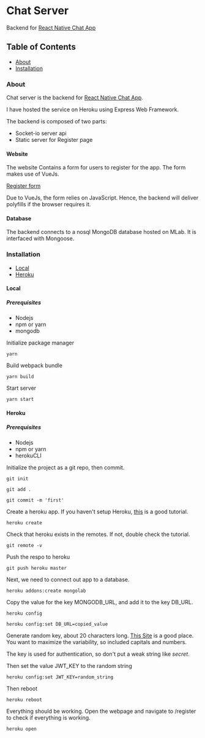 # Chat Server
Backend for [React Native Chat App](https://github.com/CallumM1999/react-native-chat-app)

## Table of Contents
* [About](#About)
* [Installation](#About)

### About
Chat server is the backend for [React Native Chat App](https://github.com/CallumM1999/react-native-chat-app).

I have hosted the service on Heroku using Express Web Framework.

The backend is composed of two parts: 
* Socket-io server api
* Static server for Register page

#### Website
The website Contains a form for users to register for the app. The form makes use of VueJs.

[Register form](https://nameless-reef-89192.herokuapp.com/)

Due to VueJs, the form relies on JavaScript. Hence, the backend will deliver polyfills if the browser requires it.

#### Database
The backend connects to a nosql MongoDB database hosted on MLab. It is interfaced with Mongoose.

### Installation
* [Local](#Local)
* [Heroku](#Heroku)


#### Local

##### Prerequisites
* Nodejs
* npm or yarn
* mongodb

Initialize package manager
```
yarn
```
Build webpack bundle
```
yarn build
```
Start server
```
yarn start
```
#### Heroku

##### Prerequisites
* Nodejs
* npm or yarn
* herokuCLI


Initialize the project as a git repo, then commit.

```
git init

git add .

git commit -m 'first'
```
Create a heroku app. If you haven't setup Heroku, [this](https://devcenter.heroku.com/articles/getting-started-with-nodejs) is a good tutorial.
```
heroku create
```
Check that heroku exists in the remotes. If not, double check the tutorial.
```
git remote -v
```
Push the respo to heroku
```
git push heroku master
```


Next, we need to connect out app to a database.
```
heroku addons:create mongolab
```

Copy the value for the key MONGODB_URL, and add it to the key DB_URL.
```
heroku config

heroku config:set DB_URL=copied_value
```

Generate random key, about 20 characters long. [This Site](https://www.random.org/strings/) is a good place. You want to maximize the variability, so included capitals and numbers.

The key is used for authentication, so don't put a weak string like *secret*.

Then set the value JWT_KEY to the random string
```
heroku config:set JWT_KEY=random_string
```

Then reboot

```
heroku reboot
```
Everything should be working. Open the webpage and navigate to /register to check if everything is working.
```
heroku open
```

